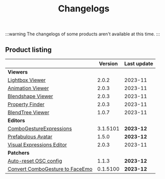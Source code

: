 ﻿---
title: Changelogs
sidebar_position: 1
---

:::warning
The changelogs of some products aren't available at this time.
:::

## Product listing

|                                                                     | Version  | Last update |
|---------------------------------------------------------------------|----------|-------------|
| **Viewers**                                                         |          |             |
| [Lightbox Viewer](./changelogs/lightbox-viewer)                     | 2.0.2    | 2023-11     |
| [Animation Viewer](./changelogs/animation-viewer)                   | 2.0.3    | 2023-11     |
| [Blendshape Viewer](./changelogs/blendshape-viewer)                 | 2.0.3    | 2023-11     |
| [Property Finder](./changelogs/property-finder)                     | 2.0.3    | 2023-11     |
| [BlendTree Viewer](./changelogs/blendtree-viewer)                   | 1.0.7    | 2023-11     |
| **Editors**                                                         |          |             |
| [ComboGestureExpressions](./changelogs/combo-gesture-expressions)   | 3.1.5101 | **2023-12** |
| [Prefabulous Avatar](./changelogs/prefabulous-avatar)               | 1.5.0    | **2023-12** |
| [Visual Expressions Editor](./changelogs/visual-expressions-editor) | 2.0.3    | 2023-11     |
| **Patchers**                                                        |          |             |           
| [Auto-reset OSC config](./changelogs/auto-reset-osc-config)         | 1.1.3    | **2023-12** |       
| [Convert ComboGesture to FaceEmo](./changelogs/cge-to-faceemo)      | 0.1.5100 | **2023-12** |

[//]: # (| [**ResilienceVR**]&#40;./resilience&#41;                                                    |      |)
[//]: # (| [⭐ Double Hip Tracker]&#40;./changelogs/double-hip-tracker&#41;                               |      |)
[//]: # (| [⭐ VeryHaï]&#40;./changelogs/very-h&#41;                                                      |      |)
[//]: # (| [Constraint Track Animation Creator]&#40;./changelogs/constraint-track-animation-creator&#41; |      |)
[//]: # (| [Expressions Menu Hierarchy Editor]&#40;./changelogs/expressions-menu-hierarchy-editor&#41;   |      |)
[//]: # (| [⭐ FaceTra Shape Creator]&#40;./changelogs/facetra-shape-creator&#41;                         |      |)
[//]: # (| [⭐ IconGen]&#40;./changelogs/icon-gen&#41;                                                    |      |)
[//]: # (| [IconGen Thumbnail]&#40;./changelogs/icon-gen#capture-thumbnails-for-vrchat-in-play-mode&#41; |      |)
[//]: # (| [⭐ Vixen]&#40;./changelogs/vixen&#41;                                                         |      |)
[//]: # (| [Animator As Code]&#40;./changelogs/animator-as-code&#41;                                     | ✅    |)
[//]: # (| [Modular Avatar As Code]&#40;./changelogs/animator-as-code/functions/modular-avatar&#41;      | ✅    |)
[//]: # (| **Patchers**                                                                        |      |)
[//]: # (| [Unity 2018 to 2019 Cloth Transfer]&#40;./changelogs/cloth-transfer&#41;                      |      |)